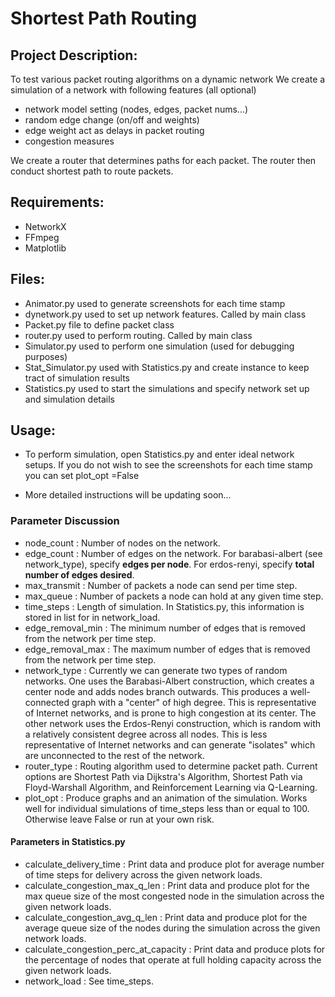 # Shortest Path Routing

## Project Description:
To test various packet routing algorithms on a dynamic network
We create a simulation of a network with following features (all optional)
- network model setting (nodes, edges, packet nums...)
- random edge change (on/off and weights)
- edge weight act as delays in packet routing
- congestion measures

We create a router that determines paths for each packet. The router then conduct shortest path to route packets.

## Requirements:
- NetworkX
- FFmpeg
- Matplotlib

## Files:
- Animator.py
	used to generate screenshots for each time stamp
- dynetwork.py
	used to set up network features. Called by main class
- Packet.py
	file to define packet class
- router.py
    used to perform routing. Called by main class
- Simulator.py
    used to perform one simulation (used for debugging purposes)
- Stat_Simulator.py
    used with Statistics.py and create instance to keep tract of simulation results
- Statistics.py
    used to start the simulations and specify network set up and simulation details

## Usage:
- To perform simulation, open Statistics.py and enter ideal network setups.
		If you do not wish to see the screenshots for each time stamp you can set plot_opt =False

- More detailed instructions will be updating soon...

### Parameter Discussion
- node_count : Number of nodes on the network.
- edge_count : Number of edges on the network. For barabasi-albert (see network_type), specify **edges per node**. For erdos-renyi, specify **total number of edges desired**.
- max_transmit : Number of packets a node can send per time step.
- max_queue : Number of packets a node can hold at any given time step.
- time_steps : Length of simulation. In Statistics.py, this information is stored in list for in network_load.
- edge_removal_min : The minimum number of edges that is removed from the network per time step.
- edge_removal_max : The maximum number of edges that is removed from the network per time step.
- network_type : Currently we can generate two types of random networks. One uses the Barabasi-Albert construction, which creates a center node and adds nodes branch outwards. This produces a well-connected graph with a "center" of high degree. This is representative of Internet networks, and is prone to high congestion at its center. The other network uses the Erdos-Renyi construction, which is random with a relatively consistent degree across all nodes. This is less representative of Internet networks and can generate "isolates" which are unconnected to the rest of the network.
- router_type : Routing algorithm used to determine packet path. Current options are Shortest Path via Dijkstra's Algorithm, Shortest Path via Floyd-Warshall Algorithm, and Reinforcement Learning via Q-Learning.
- plot_opt : Produce graphs and an animation of the simulation. Works well for individual simulations of time_steps less than or equal to 100. Otherwise leave False or run at your own risk.
#### Parameters in Statistics.py
- calculate_delivery_time : Print data and produce plot for average number of time steps for delivery across the given network loads.
- calculate_congestion_max_q_len : Print data and produce plot for the max queue size of the most congested node in the simulation across the given network loads.
- calculate_congestion_avg_q_len : Print data and produce plot for the average queue size of the nodes during the simulation across the given network loads.
- calculate_congestion_perc_at_capacity : Print data and produce plots for the percentage of nodes that operate at full holding capacity across the given network loads.
- network_load : See time_steps.